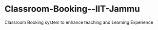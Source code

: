 # Classroom-Booking--IIT-Jammu
Classroom Booking system to enhance teaching and Learning Experience
